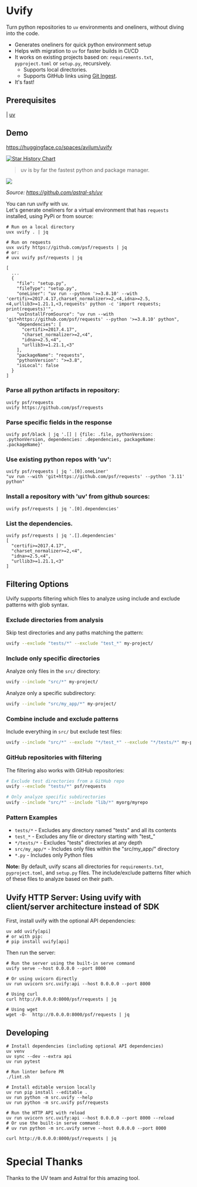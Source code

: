 # Uvify
Turn python repositories to `uv` environments and oneliners, without diving into the code.<br>

- Generates oneliners for quick python environment setup
- Helps with migration to `uv` for faster builds in CI/CD
- It works on existing projects based on: `requirements.txt`, `pyproject.toml` or `setup.py`, recursively.
  - Supports local directories.
  - Supports GitHub links using <a href="https://gitingest.com/">Git Ingest</a>.
- It's fast!

## Prerequisites
| <a href="https://github.com/astral-sh/uv?tab=readme-ov-file#installation">uv</a>

## Demo
https://huggingface.co/spaces/avilum/uvify

[![Star History Chart](https://api.star-history.com/svg?repos=avilum/uvify&type=Date)](https://www.star-history.com/#avilum/uvify&Date)

> uv is by far the fastest python and package manager. 
<img src="assets/image.png">

<i>Source: https://github.com/astral-sh/uv</i>

You can run uvify with uv. <br>
Let's generate oneliners for a virtual environment that has `requests` installed, using PyPi or from source:
```shell
# Run on a local directory
uvx uvify . | jq

# Run on requests
uvx uvify https://github.com/psf/requests | jq
# or:
# uvx uvify psf/requests | jq

[
  ...
  {
    "file": "setup.py",
    "fileType": "setup.py",
    "oneLiner": "uv run --python '>=3.8.10' --with 'certifi>=2017.4.17,charset_normalizer>=2,<4,idna>=2.5,<4,urllib3>=1.21.1,<3,requests' python -c 'import requests; print(requests)'",
    "uvInstallFromSource": "uv run --with 'git+https://github.com/psf/requests' --python '>=3.8.10' python",
    "dependencies": [
      "certifi>=2017.4.17",
      "charset_normalizer>=2,<4",
      "idna>=2.5,<4",
      "urllib3>=1.21.1,<3"
    ],
    "packageName": "requests",
    "pythonVersion": ">=3.8",
    "isLocal": false
  }
]
```

### Parse all python artifacts in repository:
```
uvify psf/requests
uvify https://github.com/psf/requests
```

### Parse specific fields in the response
```
uvify psf/black | jq '.[] | {file: .file, pythonVersion: .pythonVersion, dependencies: .dependencies, packageName: .packageName}'
```

### Use existing python repos with 'uv':
```
uvify psf/requests | jq '.[0].oneLiner'
"uv run --with 'git+https://github.com/psf/requests' --python '3.11' python"
```
### Install a repository with 'uv' from github sources:
```
uvify psf/requests | jq '.[0].dependencies'
```

### List the dependencies.
```
uvify psf/requests | jq '.[].dependencies'
[
  "certifi>=2017.4.17",
  "charset_normalizer>=2,<4",
  "idna>=2.5,<4",
  "urllib3>=1.21.1,<3"
]
```

## Filtering Options

Uvify supports filtering which files to analyze using include and exclude patterns with glob syntax.

### Exclude directories from analysis

Skip test directories and any paths matching the pattern:
```bash
uvify --exclude "tests/*" --exclude "test_*" my-project/
```

### Include only specific directories

Analyze only files in the `src/` directory:
```bash
uvify --include "src/*" my-project/
```

Analyze only a specific subdirectory:
```bash
uvify --include "src/my_app/*" my-project/
```

### Combine include and exclude patterns

Include everything in `src/` but exclude test files:
```bash
uvify --include "src/*" --exclude "*/test_*" --exclude "*/tests/*" my-project/
```

### GitHub repositories with filtering

The filtering also works with GitHub repositories:
```bash
# Exclude test directories from a GitHub repo
uvify --exclude "tests/*" psf/requests

# Only analyze specific subdirectories  
uvify --include "src/*" --include "lib/*" myorg/myrepo
```

### Pattern Examples

- `tests/*` - Excludes any directory named "tests" and all its contents
- `test_*` - Excludes any file or directory starting with "test_"  
- `*/tests/*` - Excludes "tests" directories at any depth
- `src/my_app/*` - Includes only files within the "src/my_app/" directory
- `*.py` - Includes only Python files

**Note:** By default, uvify scans all directories for `requirements.txt`, `pyproject.toml`, and `setup.py` files. The include/exclude patterns filter which of these files to analyze based on their path.

## Uvify HTTP Server: Using uvify with client/server architecture instead of SDK

First, install uvify with the optional API dependencies:
```shell
uv add uvify[api]
# or with pip:
# pip install uvify[api]
```

Then run the server:
```shell
# Run the server using the built-in serve command
uvify serve --host 0.0.0.0 --port 8000

# Or using uvicorn directly
uv run uvicorn src.uvify:api --host 0.0.0.0 --port 8000

# Using curl
curl http://0.0.0.0:8000/psf/requests | jq

# Using wget
wget -O-  http://0.0.0.0:8000/psf/requests | jq
```


## Developing
```shell
# Install dependencies (including optional API dependencies)
uv venv
uv sync --dev --extra api
uv run pytest

# Run linter before PR 
./lint.sh

# Install editable version locally
uv run pip install --editable .
uv run python -m src.uvify --help
uv run python -m src.uvify psf/requests

# Run the HTTP API with reload
uv run uvicorn src.uvify:api --host 0.0.0.0 --port 8000 --reload 
# Or use the built-in serve command:
# uv run python -m src.uvify serve --host 0.0.0.0 --port 8000

curl http://0.0.0.0:8000/psf/requests | jq
```

# Special Thanks 
Thanks to the UV team and Astral for this amazing tool.
